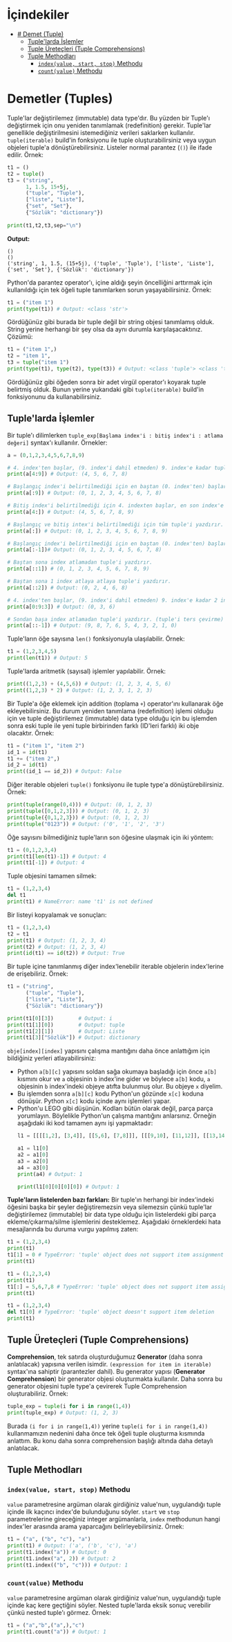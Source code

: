 ﻿# İçindekiler

- [# Demet (Tuple)](#1)
    - [Tuple'larda İşlemler](#1.1)
    - [Tuple Üreteçleri (Tuple Comprehensions)](#1.2)
    - [Tuple Methodları](#1.3)
        - [`index(value, start, stop)` Methodu](#1.3.1)
        - [`count(value)` Methodu](#1.3.2)

<h1 id="1">Demetler (Tuples)</h1>

Tuple'lar değiştirilemez (immutable) data type'dır. Bu yüzden bir Tuple'ı değiştirmek için onu yeniden tanımlamak (redefinition) gerekir. Tuple'lar genellikle değiştirilmesini istemediğiniz verileri saklarken kullanılır. `tuple(iterable)` build'in fonksiyonu ile tuple oluşturabilirsiniz veya uygun objeleri tuple'a dönüştürebilirsiniz. Listeler normal parantez (`()`) ile ifade edilir. Örnek:
```py
t1 = ()
t2 = tuple()
t3 = ("string",
	  1, 1.5, 15+5j,
	  ("tuple", "Tuple"),
	  ["liste", "Liste"],
	  {"set", "Set"},
	  {"Sözlük": "dictionary"})
      
print(t1,t2,t3,sep="\n")
```
**Output:**
```
()
()
('string', 1, 1.5, (15+5j), ('tuple', 'Tuple'), ['liste', 'Liste'], {'set', 'Set'}, {'Sözlük': 'dictionary'})
```
Python'da parantez operator'ı, içine aldığı şeyin öncelliğini arttırmak için kullanıldığı için tek öğeli tuple tanımlarken sorun yaşayabilirsiniz. Örnek:
```py
t1 = ("item 1")
print(type(t1)) # Output: <class 'str'>
```
Gördüğünüz gibi burada bir tuple değil bir string objesi tanımlamış olduk. String yerine herhangi bir şey olsa da aynı durumla karşılaşacaktınız. Çözümü:
```py
t1 = ("item 1",)
t2 = "item 1",
t3 = tuple("item 1")
print(type(t1), type(t2), type(t3)) # Output: <class 'tuple'> <class 'tuple'> <class 'tuple'>
```
Gördüğünüz gibi öğeden sonra bir adet virgül operator'ı koyarak tuple belirtmiş olduk. Bunun yerine yukarıdaki gibi `tuple(iterable)` build'in fonksiyonunu da kullanabilirsiniz.

<h2 id="1.1">Tuple'larda İşlemler</h2>

Bir tuple'ı dilimlerken `tuple_exp[Başlama index'i : bitiş index'i : atlama değeri]` syntax'ı kullanılır. Örnekler:
```py
a = (0,1,2,3,4,5,6,7,8,9)

# 4. index'ten başlar, (9. index'i dahil etmeden) 9. index'e kadar tuple'i yazdırır.
print(a[4:9]) # Output: (4, 5, 6, 7, 8)

# Başlangıç index'i belirtilmediği için en baştan (0. index'ten) başlar, (9. index'i dahil etmeden) 9. index'e kadar tuple'i yazdırır.
print(a[:9]) # Output: (0, 1, 2, 3, 4, 5, 6, 7, 8)

# Bitiş index'i belirtilmediği için 4. indexten başlar, en son index'e kadar tuple'i yazdırır.
print(a[4:]) # Output: (4, 5, 6, 7, 8, 9)

# Başlangıç ve bitiş intex'i belirtilmediği için tüm tuple'i yazdırır.
print(a[:]) # Output: (0, 1, 2, 3, 4, 5, 6, 7, 8, 9)

# Başlangıç index'i belirtilmediği için en baştan (0. index'ten) başlar, (-1. index'i dahil etmeden) -1. index'e kadar (sonran bir önceki index) tuple'i yazdırır.
print(a[:-1])# Output: (0, 1, 2, 3, 4, 5, 6, 7, 8)

# Baştan sona index atlamadan tuple'i yazdırır.
print(a[::1]) # (0, 1, 2, 3, 4, 5, 6, 7, 8, 9)

# Baştan sona 1 index atlaya atlaya tuple'i yazdırır.
print(a[::2]) # Output: (0, 2, 4, 6, 8)

# 4. index'ten başlar, (9. index'i dahil etmeden) 9. index'e kadar 2 index atlaya atlaya tuple'i yazdırır.
print(a[0:9:3]) # Output: (0, 3, 6)

# Sondan başa index atlamadan tuple'i yazdırır. (tuple'i ters çevirme)
print(a[::-1]) # Output: (9, 8, 7, 6, 5, 4, 3, 2, 1, 0)
```

Tuple'ların öğe sayısına `len()` fonksiyonuyla ulaşılabilir. Örnek:
```py
t1 = (1,2,3,4,5)
print(len(t1)) # Output: 5
```

Tuple'larda aritmetik (sayısal) işlemler yapılabilir. Örnek:
```py
print((1,2,3) + (4,5,6)) # Output: (1, 2, 3, 4, 5, 6)
print((1,2,3) * 2) # Output: (1, 2, 3, 1, 2, 3)
```
Bir Tuple'a öğe eklemek için addition (toplama `+`) operator'ını kullanarak öğe ekleyebilirsiniz. Bu durum yeniden tanımlama (redefinition) işlemi olduğu için ve tuple değiştirilemez (immutable) data type olduğu için bu işlemden sonra eski tuple ile yeni tuple birbirinden farklı (ID'leri farklı) iki obje olacaktır. Örnek:
```py
t1 = ("item 1", "item 2")
id_1 = id(t1)
t1 += ("item 2",)
id_2 = id(t1)
print((id_1 == id_2)) # Output: False
```

Diğer iterable objeleri `tuple()` fonksiyonu ile tuple type'a dönüştürebilirsiniz. Örnek:
```py
print(tuple(range(0,4))) # Output: (0, 1, 2, 3)
print(tuple([0,1,2,3])) # Output: (0, 1, 2, 3)
print(tuple({0,1,2,3})) # Output: (0, 1, 2, 3)
print(tuple("0123")) # Output: ('0', '1', '2', '3')
```

Öğe sayısını bilmediğiniz tuple'ların son öğesine ulaşmak için iki yöntem:
```py
t1 = (0,1,2,3,4)
print(t1[len(t1)-1]) # Output: 4
print(t1[-1]) # Output: 4
```

Tuple objesini tamamen silmek:
```py
t1 = (1,2,3,4)
del t1
print(t1) # NameError: name 't1' is not defined
```

Bir listeyi kopyalamak ve sonuçları:
```py
t1 = (1,2,3,4)
t2 = t1
print(t1) # Output: (1, 2, 3, 4)
print(t2) # Output: (1, 2, 3, 4)
print(id(t1) == id(t2)) # Output: True
```

Bir tuple içine tanımlanmış diğer index'lenebilir iterable objelerin index'lerine de erişebiliriz. Örnek:
```py
t1 = ("string",
	  ("tuple", "Tuple"),
	  ["liste", "Liste"],
	  {"Sözlük": "dictionary"})

print(t1[0][3])        # Output: i
print(t1[1][0])        # Output: tuple
print(t1[2][1])        # Output: Liste
print(t1[3]["Sözlük"]) # Output: dictionary
```
`obje[index][index]` yapısını çalışma mantığını daha önce anlattığım için bildiğiniz yerleri atlayabilirsiniz:
- Python `a[b][c]` yapısını soldan sağa okumaya başladığı için önce `a[b]` kısmını okur ve `a` objesinin `b` index'ine gider ve böylece `a[b]` kodu, `a` objesinin `b` index'indeki objeye atıfta bulunmuş olur. Bu objeye `x` diyelim.
- Bu işlemden sonra `a[b][c]` kodu Python'un gözünde `x[c]` koduna dönüşür. Python `x[c]` kodu içinde aynı işlemleri yapar.
- Python'u LEGO gibi düşünün. Kodları bütün olarak değil, parça parça yorumlayın. Böylelikle Python'un çalışma mantığını anlarsınız. Örneğin aşağıdaki iki kod tamamen aynı işi yapmaktadır:
    ```py
    l1 = [[[[1,2], [3,4]], [[5,6], [7,8]]], [[[9,10], [11,12]], [[13,14], [15,16]]]]

    a1 = l1[0]
    a2 = a1[0]
    a3 = a2[0]
    a4 = a3[0]
    print(a4) # Output: 1

    print(l1[0][0][0][0]) # Output: 1
    ```

**Tuple'ların listelerden bazı farkları:** Bir tuple'ın herhangi bir index'indeki öğesini başka bir şeyler değiştiremezsin veya silemezsin çünkü tuple'lar değiştirilemez (immutable) bir data type olduğu için listelerdeki gibi parça ekleme/çıkarma/silme işlemlerini desteklemez. Aşağıdaki örneklerdeki hata mesajlarında bu duruma vurgu yapılmış zaten:
```py
t1 = (1,2,3,4)
print(t1)
t1[1] = 0 # TypeError: 'tuple' object does not support item assignment
print(t1)

t1 = (1,2,3,4)
print(t1)
t1[:] = 5,6,7,8 # TypeError: 'tuple' object does not support item assignment
print(t1)

t1 = (1,2,3,4)
del t1[0] # TypeError: 'tuple' object doesn't support item deletion
print(t1)
```


<h2 id="1.2">Tuple Üreteçleri (Tuple Comprehensions)</h2>

**Comprehension**, tek satırda oluşturduğumuz **Generator** (daha sonra anlatılacak) yapısına verilen isimdir. `(expression for item in iterable)` syntax'ına sahiptir (parantezler dahil). Bu generator yapısı (**Generator Comprehension**) bir generator objesi oluşturmakta kullanılır. Daha sonra bu generator objesini tuple type'a çevirerek Tuple Comprehension oluşturabiliriz. Örnek:
```py
tuple_exp = tuple(i for i in range(1,4))
print(tuple_exp) # Output: (1, 2, 3)
```
Burada `(i for i in range(1,4))` yerine `tuple(i for i in range(1,4))` kullanmamızın nedenini daha önce tek öğeli tuple oluşturma kısmında anlattım. Bu konu daha sonra comprehension başlığı altında daha detaylı anlatılacak.

<h2 id="1.3">Tuple Methodları</h2>

<h3 id="1.3.1"><code>index(value, start, stop)</code> Methodu</h3>

`value` parametresine argüman olarak girdiğiniz value'nun, uygulandığı tuple içinde ilk kaçıncı index'de bulunduğunu söyler. `start` ve `stop` parametrelerine gireceğiniz integer argümanlarla, `index` methodunun hangi index'ler arasında arama yaparcağını belirleyebilirsiniz. Örnek:
```py
t1 = ("a", ("b", "c"), "a")
print(t1) # Output: ('a', ('b', 'c'), 'a')
print(t1.index("a")) # Output: 0
print(t1.index("a", 2)) # Output: 2
print(t1.index(("b", "c"))) # Output: 1
```

<h3 id="1.3.2"><code>count(value)</code> Methodu</h3>

`value` parametresine argüman olarak girdiğiniz value'nun, uygulandığı tuple içinde kaç kere geçtiğini söyler. Nested tuple'larda eksik sonuç verebilir çünkü nested tuple'ı görmez. Örnek:
```py
t1 = ("a","b",("a",),"c")
print(t1.count("a")) # Output: 1
```